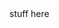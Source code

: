 
<html>
    <head>
       <script>
         .saludo{
            white-space: nowrap;
             overflow: hidden;
              width: 10em;
              animation:adnim 4s
                infinite;
        } 
       @keyframes anim{
      from { width: 0; }
    }
      </script>
    </head>
        <body>
          stuff here
        </body>
</html>
